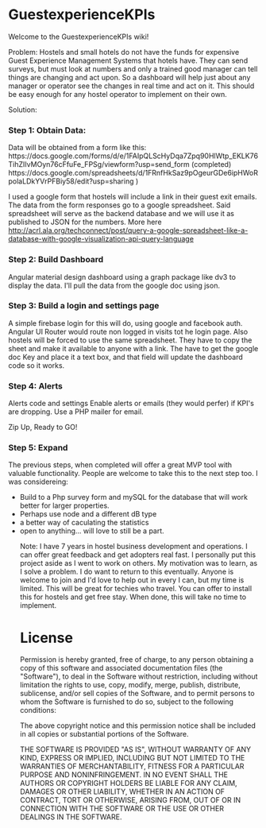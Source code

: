 # GuestexperienceKPIs

Welcome to the GuestexperienceKPIs wiki!

Problem: Hostels and small hotels do not have the funds for expensive Guest Experience Management Systems that hotels have. They can send surveys, but must look at numbers and only a trained good manager can tell things are changing and act upon. So a dashboard will help just about any manager or operator see the changes in real time and act on it. This should be easy enough for any hostel operator to implement on their own.

Solution:

<h3>Step 1: Obtain Data:</h3> 
Data will be obtained from a form like this: https://docs.google.com/forms/d/e/1FAIpQLScHyDqa7Zpq90HlWtp_EKLK76TihZIIvMOyn76cFfuFe_FPSg/viewform?usp=send_form
(completed) https://docs.google.com/spreadsheets/d/1FRnfHkSaz9pOgeurGDe6ipHWoRpolaLDkYVrPFBiy58/edit?usp=sharing )

I used a google form that hostels will include a link in their guest exit emails. The data from the form responses go to a google spreadsheet. Said spreadsheet will serve as the backend database and we will use it as published to JSON for the numbers. More here http://acrl.ala.org/techconnect/post/query-a-google-spreadsheet-like-a-database-with-google-visualization-api-query-language

<h3>Step 2: Build Dashboard</h3>

Angular material design dashboard using a graph package like dv3 to display the data. I'll pull the data from the google doc using json.

<h3>Step 3: Build a login and settings page</h3>

A simple firebase login for this will do, using google and facebook auth. Angular UI Router would route non logged in visits tot he login page. Also hostels will be forced to use the same spreadsheet. They have to copy the sheet and make it available to anyone with a link. The have to get the google doc Key and place it a text box, and that field will update the dashboard code so it works.

<h3>Step 4: Alerts</h3>
Alerts code and settings Enable alerts or emails (they would perfer) if KPI's are dropping. Use a PHP mailer for email.

Zip Up, Ready to GO!

<h3>Step 5: Expand</h3>
The previous steps, when completed will offer a great MVP tool with valuable functionality. People are welcome to take this to the next step too. I was considereing:
<ul>
<li>Build to a Php survey form and mySQL for the database that will work better for larger properties.</li>
<li>Perhaps use node and a different dB type</li>
<li>a better way of caculating the statistics</li>
<li>open to anything... will love to still be a part.</li>


Note: I have 7 years in hostel business development and operations. I can offer great feedback and get adopters real fast. I personally put this project aside as I went to work on others. My motivation was to learn, as I solve a problem. I do want to return to this eventually. Anyone is welcome to join and I'd love to help out in every I can, but my time is limited. This will be great for techies who travel. You can offer to install this for hostels and get free stay. When done, this will take no time to implement.

<h1>License</h1>

Permission is hereby granted, free of charge, to any person obtaining a copy of this software and associated documentation files (the "Software"), to deal in the Software without restriction, including without limitation the rights to use, copy, modify, merge, publish, distribute, sublicense, and/or sell copies of the Software, and to permit persons to whom the Software is furnished to do so, subject to the following conditions:

The above copyright notice and this permission notice shall be included in all copies or substantial portions of the Software.

THE SOFTWARE IS PROVIDED "AS IS", WITHOUT WARRANTY OF ANY KIND, EXPRESS OR IMPLIED, INCLUDING BUT NOT LIMITED TO THE WARRANTIES OF MERCHANTABILITY, FITNESS FOR A PARTICULAR PURPOSE AND NONINFRINGEMENT. IN NO EVENT SHALL THE AUTHORS OR COPYRIGHT HOLDERS BE LIABLE FOR ANY CLAIM, DAMAGES OR OTHER LIABILITY, WHETHER IN AN ACTION OF CONTRACT, TORT OR OTHERWISE, ARISING FROM, OUT OF OR IN CONNECTION WITH THE SOFTWARE OR THE USE OR OTHER DEALINGS IN THE SOFTWARE.
